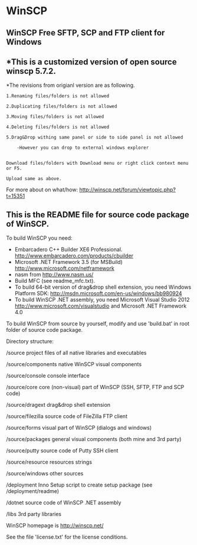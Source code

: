 WinSCP
======
WinSCP Free SFTP, SCP and FTP client for Windows
------------------------------------------------
*This is a customized version of open source winscp 5.7.2.
----------------------------------------------------------
*The revisions from origianl version are as following.

	1.Renaming files/folders is not allowed
	
	2.Duplicating files/folders is not allowed
	
	3.Moving files/folders is not allowed
	
	4.Deleting files/folders is not allowed
	
	5.Drag&Drop withing same panel or side to side panel is not allowed
	
		-However you can drop to external windows explorer
		

	Download files/folders with Download menu or right click context menu or F5.

	Upload same as above.


For more about on what/how: http://winscp.net/forum/viewtopic.php?t=15351

This is the README file for source code package of WinSCP.
----------------------------------------------------------

To build WinSCP you need:
- Embarcadero C++ Builder XE6 Professional.
  http://www.embarcadero.com/products/cbuilder
- Microsoft .NET Framework 3.5 (for MSBuild)
  http://www.microsoft.com/netframework
- nasm from http://www.nasm.us/
- Build MFC (see readme_mfc.txt).
- To build 64-bit version of drag&drop shell extension, you need
  Windows Platform SDK:
  http://msdn.microsoft.com/en-us/windows/bb980924
- To build WinSCP .NET assembly, you need Microsoft Visual Studio 2012
  http://www.microsoft.com/visualstudio
  and Microsoft .NET Framework 4.0

To build WinSCP from source by yourself, modify and use 'build.bat' in root
folder of source code package.

Directory structure:

/source             project files of all native libraries and executables

/source/components  native WinSCP visual components

/source/console     console interface

/source/core        core (non-visual) part of WinSCP
                    (SSH, SFTP, FTP and SCP code)
                    
/source/dragext     drag&drop shell extension

/source/filezilla   source code of FileZilla FTP client

/source/forms       visual part of WinSCP (dialogs and windows)

/source/packages    general visual components (both mine and 3rd party)

/source/putty       source code of Putty SSH client

/source/resource    resources strings

/source/windows     other sources

/deployment         Inno Setup script to create setup package
                    (see /deployment/readme)
                    
/dotnet             source code of WinSCP .NET assembly

/libs               3rd party libraries


WinSCP homepage is http://winscp.net/

See the file 'license.txt' for the license conditions.
